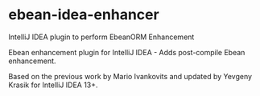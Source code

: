 # ebean-idea-enhancer
IntelliJ IDEA plugin to perform EbeanORM Enhancement

Ebean enhancement plugin for IntelliJ IDEA - Adds post-compile Ebean enhancement.

Based on the previous work by Mario Ivankovits and updated by Yevgeny Krasik for IntelliJ IDEA 13+.
